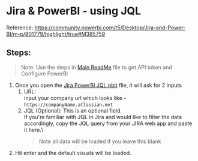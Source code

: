 # Jira & PowerBI - using JQL

Reference: https://community.powerbi.com/t5/Desktop/Jira-and-Power-BI/m-p/801779/highlight/true#M385759

## Steps:
> Note: Use the steps in [Main ReadMe](../ReadMe.md#how-to-use) file to get API token and Configure PowerBI

1. Once you open the [Jira PowerBI JQL.pbit](./Jira_PowerBI-JQL.pbit) file, it will ask for 2 inputs
    1. URL:\
    input your company url which looks like - `https://companyName.atlassian.net`
    2. JQL (Optional): This is an optional field.\
    If you're familiar with JQL in Jira and would like to filter the data accordingly, copy the JQL query from your JIRA web app and paste it here.\
        > Note all data will be loaded if you leave this blank
2. Hit enter and the default visuals will be loaded.
